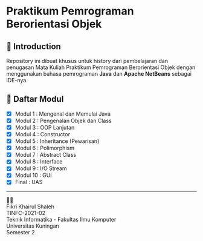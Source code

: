 # Praktikum Pemrograman Berorientasi Objek

## 👋 Introduction

Repository ini dibuat khusus untuk history dari pembelajaran dan penugasan Mata Kuliah Praktikum Pemrograman Berorientasi Objek dengan menggunakan bahasa pemrograman **Java** dan **Apache NetBeans** sebagai IDE-nya.

## :book: Daftar Modul

- [x] Modul 1 : Mengenal dan Memulai Java
- [x] Modul 2 : Pengenalan Objek dan Class
- [x] Modul 3 : OOP Lanjutan
- [x] Modul 4 : Constructor
- [x] Modul 5 : Inheritance (Pewarisan)
- [x] Modul 6 : Polimorphism
- [x] Modul 7 : Abstract Class
- [x] Modul 8 : Interface
- [x] Modul 9 : I/O Stream
- [x] Modul 10 : GUI
- [x] Final : UAS

---

👨‍🎓\
Fikri Khairul Shaleh\
TINFC-2021-02\
Teknik Informatika - Fakultas Ilmu Komputer\
Universitas Kuningan\
Semester 2
